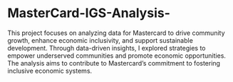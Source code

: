 # MasterCard-IGS-Analysis-
This project focuses on analyzing data for Mastercard to drive community growth, enhance economic inclusivity, and support sustainable development. Through data-driven insights, I explored strategies to empower underserved communities and promote economic opportunities. The analysis aims to contribute to Mastercard’s commitment to fostering inclusive economic systems.
